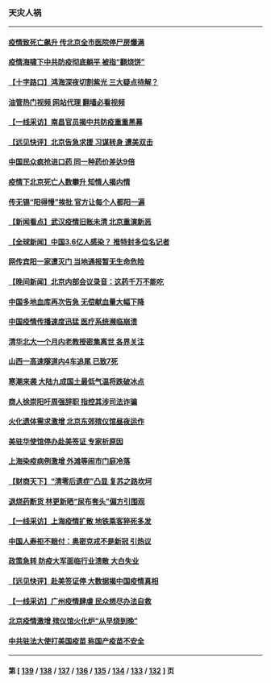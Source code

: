 ### 天灾人祸
---
#### [疫情致死亡飙升 传北京全市医院停尸房爆满](../../pages/ncid280/n13886986.md?12181645) 
#### [疫情海啸下中共防疫彻底躺平 被指“翻烧饼”](../../pages/ncid280/n13886875.md?12181645) 
#### [【十字路口】鸿海深夜切割紫光 三大疑点待解？](../../pages/ncid280/n13886768.md?12181645) 
#### [油管热门视频 网站代理 翻墙必看视频](http://138.2.39.72:81/youtube.html?epic-marker?12181645)
#### [【一线采访】南昌官员揭中共防疫重重黑幕](../../pages/ncid280/n13886703.md?12181645) 
#### [【远见快评】北京告急求援 习谋转身 遭美双击](../../pages/ncid280/n13886518.md?12181645) 
#### [中国民众疯抢进口药 同一种药价差达9倍](../../pages/ncid280/n13886761.md?12181645) 
#### [疫情下北京死亡人数攀升 知情人揭内情](../../pages/ncid280/n13886705.md?12181645) 
#### [传无锡“阳得慢”挨批 官方让每个人都阳一遍](../../pages/ncid280/n13886707.md?12181645) 
#### [【新闻看点】武汉疫情旧账未清 北京重演新恶](../../pages/ncid280/n13886438.md?12181645) 
#### [【全球新闻】中国3.6亿人感染？ 推特封多位名记者](../../pages/ncid280/n13886689.md?12181645) 
#### [网传宾阳一家遭灭门 当地通报暂无生命危险](../../pages/ncid280/n13886681.md?12181645) 
#### [【晚间新闻】北京内部会议录音：这药千万不能吃](../../pages/ncid280/n13886691.md?12181645) 
#### [中国多地血库再次告急 无偿献血量大幅下降](../../pages/ncid280/n13886675.md?12181645) 
#### [中国疫情传播速度迅猛 医疗系统濒临崩溃](../../pages/ncid280/n13886639.md?12181645) 
#### [清华北大一个月内老教授密集离世 各界关注](../../pages/ncid280/n13886469.md?12181645) 
#### [山西一高速隧道内4车追尾 已致7死](../../pages/ncid280/n13886673.md?12181645) 
#### [寒潮来袭 大陆九成国土最低气温将跌破冰点](../../pages/ncid280/n13886529.md?12181645) 
#### [商人徐崇阳吁周强辞职 指控其涉司法诈骗](../../pages/ncid280/n13886549.md?12181645) 
#### [火化遗体需求激增 北京东郊殡仪馆昼夜运作](../../pages/ncid280/n13886439.md?12181645) 
#### [美驻华使馆停办赴美签证 专家析原因](../../pages/ncid280/n13886582.md?12181645) 
#### [上海染疫病例激增 外滩等闹市门庭冷落](../../pages/ncid280/n13886478.md?12181645) 
#### [【财商天下】“清零后遗症”凸显 复苏之路坎坷](../../pages/ncid280/n13886408.md?12181645) 
#### [退烧药断货 林更新晒“尿布套头”偏方引围观](../../pages/ncid280/n13886399.md?12181645) 
#### [【一线采访】上海疫情扩散 地铁乘客猝死多发](../../pages/ncid280/n13886278.md?12181645) 
#### [中国人寿拒不赔付：奥密克戎不是新冠 引热议](../../pages/ncid280/n13886388.md?12181645) 
#### [政策急转 防疫大军面临行业溃散 大白失业](../../pages/ncid280/n13886279.md?12181645) 
#### [【远见快评】赴美签证停 大数据揭中国疫情真相](../../pages/ncid280/n13885945.md?12181645) 
#### [【一线采访】广州疫情肆虐 民众想尽办法自救](../../pages/ncid280/n13886155.md?12181645) 
#### [北京疫情激增 殡仪馆火化炉“从早烧到晚”](../../pages/ncid280/n13886237.md?12181645) 
#### [中共驻法大使打美国疫苗 称国产疫苗不安全](../../pages/ncid280/n13886242.md?12181645) 

---
#### 第 [ [139](./139.md?12181645) / [138](./138.md?12181645) / [137](./137.md?12181645) / [136](./136.md?12181645) / [135](./135.md?12181645) / [134](./134.md?12181645) / [133](./133.md?12181645) / [132](./132.md?12181645) ] 页
